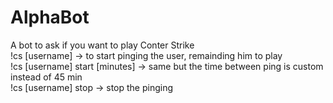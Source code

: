 # AlphaBot
A bot to ask if you want to play Conter Strike <br />
!cs [username] -> to start pinging the user, remainding him to play <br />
!cs [username] start [minutes] -> same but the time between ping is custom instead of 45 min <br />
!cs [username] stop -> stop the pinging <br />
